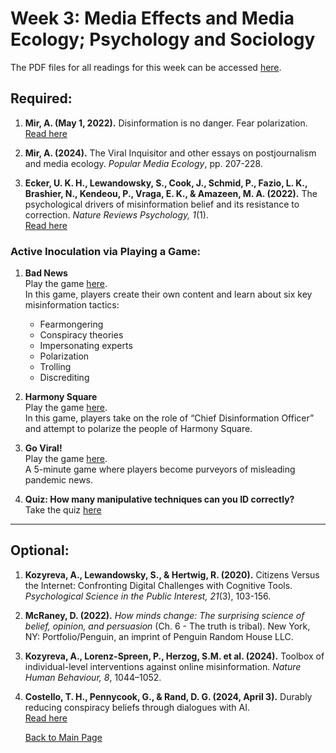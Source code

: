 # Week 3: Media Effects and Media Ecology; Psychology and Sociology

The PDF files for all readings for this week can be accessed [here](https://canvas.stanford.edu/courses/198736/files/folder/Week%203).


## Required:

1. **Mir, A. (May 1, 2022).** Disinformation is no danger. Fear polarization.  
   [Read here](https://human-as-media.com/2022/05/01/disinformation-is-no-danger-fear-polarization/)

2. **Mir, A. (2024).** The Viral Inquisitor and other essays on postjournalism and media ecology. *Popular Media Ecology*, pp. 207-228.

3. **Ecker, U. K. H., Lewandowsky, S., Cook, J., Schmid, P., Fazio, L. K., Brashier, N., Kendeou, P., Vraga, E. K., & Amazeen, M. A. (2022).** The psychological drivers of misinformation belief and its resistance to correction. *Nature Reviews Psychology, 1*(1).  
   [Read here](https://doi.org/10.1038/s44159-021-00006-y)

### Active Inoculation via Playing a Game:

1. **Bad News**  
   Play the game [here](https://www.getbadnews.com/en).  
   In this game, players create their own content and learn about six key misinformation tactics:
   - Fearmongering
   - Conspiracy theories
   - Impersonating experts
   - Polarization
   - Trolling
   - Discrediting

2. **Harmony Square**  
   Play the game [here](https://harmonysquare.game).  
   In this game, players take on the role of “Chief Disinformation Officer” and attempt to polarize the people of Harmony Square.

3. **Go Viral!**  
   Play the game [here](https://www.goviralgame.com/en).  
   A 5-minute game where players become purveyors of misleading pandemic news.

4. **Quiz: How many manipulative techniques can you ID correctly?**  
   Take the quiz [here](https://prebunking.withgoogle.com/quiz/)

---

## Optional:

1. **Kozyreva, A., Lewandowsky, S., & Hertwig, R. (2020).** Citizens Versus the Internet: Confronting Digital Challenges with Cognitive Tools. *Psychological Science in the Public Interest, 21*(3), 103-156.

2. **McRaney, D. (2022).** *How minds change: The surprising science of belief, opinion, and persuasion* (Ch. 6 - The truth is tribal). New York, NY: Portfolio/Penguin, an imprint of Penguin Random House LLC.

3. **Kozyreva, A., Lorenz-Spreen, P., Herzog, S.M. et al. (2024).** Toolbox of individual-level interventions against online misinformation. *Nature Human Behaviour, 8*, 1044–1052.

4. **Costello, T. H., Pennycook, G., & Rand, D. G. (2024, April 3).** Durably reducing conspiracy beliefs through dialogues with AI.  
   [Read here](https://osf.io/preprints/psyarxiv/xcwdn)

   [Back to Main Page](README.md) 

